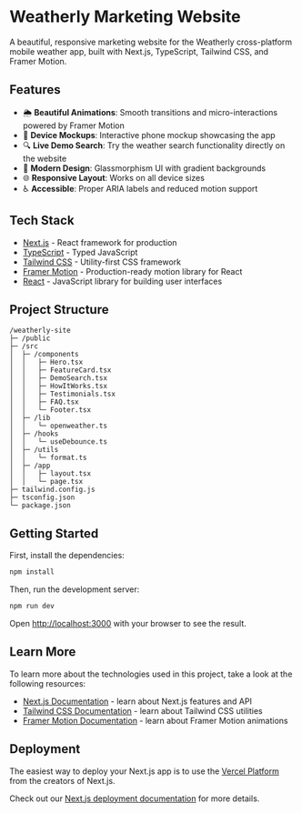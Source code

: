 # Weatherly Marketing Website

A beautiful, responsive marketing website for the Weatherly cross-platform mobile weather app, built with Next.js, TypeScript, Tailwind CSS, and Framer Motion.

## Features

- 🌦️ **Beautiful Animations**: Smooth transitions and micro-interactions powered by Framer Motion
- 📱 **Device Mockups**: Interactive phone mockup showcasing the app
- 🔍 **Live Demo Search**: Try the weather search functionality directly on the website
- 🎨 **Modern Design**: Glassmorphism UI with gradient backgrounds
- 🌐 **Responsive Layout**: Works on all device sizes
- ♿ **Accessible**: Proper ARIA labels and reduced motion support

## Tech Stack

- [Next.js](https://nextjs.org/) - React framework for production
- [TypeScript](https://www.typescriptlang.org/) - Typed JavaScript
- [Tailwind CSS](https://tailwindcss.com/) - Utility-first CSS framework
- [Framer Motion](https://www.framer.com/motion/) - Production-ready motion library for React
- [React](https://reactjs.org/) - JavaScript library for building user interfaces

## Project Structure

```
/weatherly-site
├─ /public
├─ /src
│  ├─ /components
│  │   ├─ Hero.tsx
│  │   ├─ FeatureCard.tsx
│  │   ├─ DemoSearch.tsx
│  │   ├─ HowItWorks.tsx
│  │   ├─ Testimonials.tsx
│  │   ├─ FAQ.tsx
│  │   └─ Footer.tsx
│  ├─ /lib
│  │   └─ openweather.ts
│  ├─ /hooks
│  │   └─ useDebounce.ts
│  ├─ /utils
│  │   └─ format.ts
│  ├─ /app
│  │   ├─ layout.tsx
│  │   └─ page.tsx
├─ tailwind.config.js
├─ tsconfig.json
└─ package.json
```

## Getting Started

First, install the dependencies:

```bash
npm install
```

Then, run the development server:

```bash
npm run dev
```

Open [http://localhost:3000](http://localhost:3000) with your browser to see the result.

## Learn More

To learn more about the technologies used in this project, take a look at the following resources:

- [Next.js Documentation](https://nextjs.org/docs) - learn about Next.js features and API
- [Tailwind CSS Documentation](https://tailwindcss.com/docs) - learn about Tailwind CSS utilities
- [Framer Motion Documentation](https://www.framer.com/docs/) - learn about Framer Motion animations

## Deployment

The easiest way to deploy your Next.js app is to use the [Vercel Platform](https://vercel.com/new?utm_medium=default-template&filter=next.js&utm_source=create-next-app&utm_campaign=create-next-app-readme) from the creators of Next.js.

Check out our [Next.js deployment documentation](https://nextjs.org/docs/deployment) for more details.